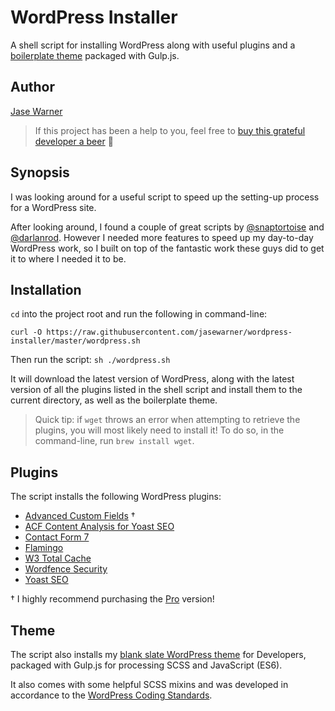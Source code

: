 # WordPress Installer

A shell script for installing WordPress along with useful plugins and a [boilerplate theme](https://github.com/jasewarner/gulp-wordpress/) packaged with Gulp.js.

## Author

[Jase Warner](https://jase.io/)

> If this project has been a help to you, feel free to [buy this grateful developer a beer](https://www.buymeacoffee.com/jasewarner/) 🍻

## Synopsis

I was looking around for a useful script to speed up the setting-up process for a WordPress site.

After looking around, I found a couple of great scripts by [@snaptortoise](https://github.com/snaptortoise/wordpress-quick-install/) and [@darlanrod](https://github.com/darlanrod/wordpress-shell-script-install/).
However I needed more features to speed up my day-to-day WordPress work, so I built on top of the fantastic work these guys did to get it to where I needed it to be.

## Installation

`cd` into the project root and run the following in command-line:

`curl -O https://raw.githubusercontent.com/jasewarner/wordpress-installer/master/wordpress.sh`

Then run the script: `sh ./wordpress.sh`

It will download the latest version of WordPress, along with the latest version of all the plugins listed in the shell script and install them to the current directory, as well as the boilerplate theme.

> Quick tip: if `wget` throws an error when attempting to retrieve the plugins, you will most likely need to install it! To do so, in the command-line, run `brew install wget`. 

## Plugins

The script installs the following WordPress plugins:

* [Advanced Custom Fields](https://en-gb.wordpress.org/plugins/advanced-custom-fields/) †
* [ACF Content Analysis for Yoast SEO](https://en-gb.wordpress.org/plugins/acf-content-analysis-for-yoast-seo/)
* [Contact Form 7](https://en-gb.wordpress.org/plugins/contact-form-7/)
* [Flamingo](https://en-gb.wordpress.org/plugins/flamingo/)
* [W3 Total Cache](https://en-gb.wordpress.org/plugins/w3-total-cache/)
* [Wordfence Security](https://en-gb.wordpress.org/plugins/wordfence/)
* [Yoast SEO](https://en-gb.wordpress.org/plugins/wordpress-seo/)

† I highly recommend purchasing the [Pro](https://www.advancedcustomfields.com/pro/) version!

## Theme

The script also installs my [blank slate WordPress theme](https://github.com/jasewarner/gulp-wordpress/) for Developers, packaged with Gulp.js for processing SCSS and JavaScript (ES6).

It also comes with some helpful SCSS mixins and was developed in accordance to the [WordPress Coding Standards](https://make.wordpress.org/core/handbook/best-practices/coding-standards/php/).
